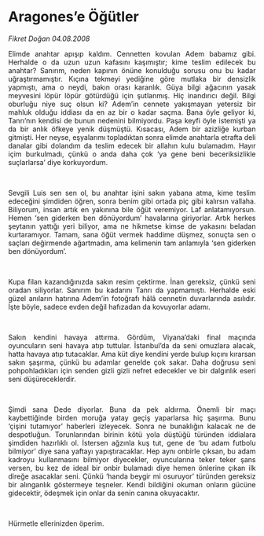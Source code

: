 # Aragones’e Öğütler

*Fikret Doğan 04.08.2008*

<div class="taraf_structure_2col_1zq">
<div class="margen_n">



 <p></p><p align="justify">Elimde anahtar apışıp kaldım. Cennetten kovulan Adem babamız gibi. Herhalde o da uzun uzun kafasını kaşımıştır; kime teslim edilecek bu anahtar? Sanırım, neden kapının önüne konulduğu sorusu onu bu kadar uğraştırmamıştır. Kıçına tekmeyi yediğine göre mutlaka bir densizlik yapmıştı, ama o neydi, bakın orası karanlık. Güya bilgi ağacının yasak meyvesini löpür löpür götürdüğü için şutlanmış. Hiç inandırıcı değil. Bilgi oburluğu niye suç olsun ki? Adem’in cennete yakışmayan yetersiz bir mahluk olduğu iddiası da en az bir o kadar saçma. Bana öyle geliyor ki, Tanrı’nın kendisi de bunun nedenini bilmiyordu. Paşa keyfi öyle istemişti ya da bir anlık öfkeye yenik düşmüştü. Kısacası, Adem bir azizliğe kurban gitmişti. Her neyse, eşyalarımı topladıktan sonra elimde anahtarla etrafta deli danalar gibi dolandım da teslim edecek bir allahın kulu bulamadım. Hayır içim burkulmadı, çünkü o anda daha çok ‘ya gene beni beceriksizlikle suçlarlarsa’ diye korkuyordum.</p><br/>
<p align="justify">Sevgili Luis sen sen ol, bu anahtar işini sakın yabana atma, kime teslim edeceğini şimdiden öğren, sonra benim gibi ortada piç gibi kalırsın vallaha. Biliyorum, insan artık en yakınına bile öğüt veremiyor. Laf anlatamıyorsun. Hemen ‘sen giderken ben dönüyordum’ havalarına giriyorlar. Artık herkes şeytanın yattığı yeri biliyor, ama ne hikmetse kimse de yakasını beladan kurtaramıyor. Tamam, sana öğüt vermek haddime düşmez, sonuçta sen o saçları değirmende ağartmadın, ama kelimenin tam anlamıyla ‘sen giderken ben dönüyordum’.</p><br/>
<p align="justify">Kupa filan kazandığınızda sakın resim çektirme. İnan gereksiz, çünkü seni oradan siliyorlar. Sanırım bu kadarını Tanrı da yapmamıştı. Herhalde eski güzel anıların hatırına Adem’in fotoğrafı hâlâ cennetin duvarlarında asılıdır. İşte böyle, sadece evden değil hafızadan da kovuyorlar adamı.</p><br/>
<p align="justify">Sakın kendini havaya attırma. Gördüm, Viyana’daki final maçında oyuncuların seni havaya atıp tuttular. İstanbul’da da seni omuzlara alacak, hatta havaya atıp tutacaklar. Ama küt diye kendini yerde bulup kıçını kırarsan sakın şaşırma, çünkü bu adamlar genelde çok sakar. Daha doğrusu seni pohpohladıkları için senden gizli gizli nefret edecekler ve bir dalgınlık eseri seni düşüreceklerdir.</p><br/>
<p align="justify">Şimdi sana Dede diyorlar. Buna da pek aldırma. Önemli bir maçı kaybettiğinde birden moruğa yatay geçiş yaparlarsa hiç şaşırma. Bunu ‘çişini tutamıyor’ haberleri izleyecek. Sonra ne bunaklığın kalacak ne de despotluğun. Torunlarından birinin kötü yola düştüğü türünden iddialara şimdiden hazırlıklı ol. İstersen ağzınla kuş tut, gene de ‘bu adam futbolu bilmiyor’ diye sana yaftayı yapıştıracaklar. Hep aynı onbirle çıksan, bu adam kadroyu kullanmasını bilmiyor diyecekler, oyuncularına teker teker şans versen, bu kez de ideal bir onbir bulamadı diye hemen önlerine çıkan ilk direğe asacaklar seni. Çünkü ‘handa beygir mi osuruyor’ türünden gereksiz bir alınganlık göstermeye teşneler. Kendi bildiğini okuman onların gücüne gidecektir, ödeşmek için onlar da senin canına okuyacaktır.</p><br/>
<p align="justify">Hürmetle ellerinizden öperim.</p>

<br/>


<div id="taraf_not">
</div>

</div>


</div>
